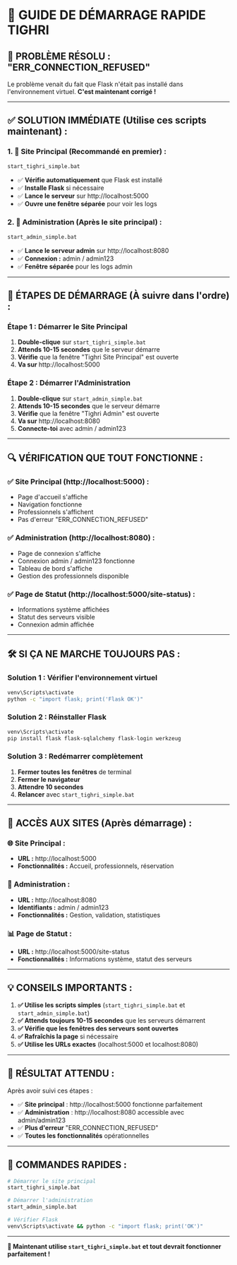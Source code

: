 # 🚀 GUIDE DE DÉMARRAGE RAPIDE TIGHRI

## 🚨 **PROBLÈME RÉSOLU : "ERR_CONNECTION_REFUSED"**

Le problème venait du fait que Flask n'était pas installé dans l'environnement virtuel. **C'est maintenant corrigé !**

---

## ✅ **SOLUTION IMMÉDIATE (Utilise ces scripts maintenant) :**

### **1. 🚀 Site Principal (Recommandé en premier) :**
```bash
start_tighri_simple.bat
```
- ✅ **Vérifie automatiquement** que Flask est installé
- ✅ **Installe Flask** si nécessaire
- ✅ **Lance le serveur** sur http://localhost:5000
- ✅ **Ouvre une fenêtre séparée** pour voir les logs

### **2. 🔐 Administration (Après le site principal) :**
```bash
start_admin_simple.bat
```
- ✅ **Lance le serveur admin** sur http://localhost:8080
- ✅ **Connexion :** admin / admin123
- ✅ **Fenêtre séparée** pour les logs admin

---

## 🎯 **ÉTAPES DE DÉMARRAGE (À suivre dans l'ordre) :**

### **Étape 1 : Démarrer le Site Principal**
1. **Double-clique** sur `start_tighri_simple.bat`
2. **Attends 10-15 secondes** que le serveur démarre
3. **Vérifie** que la fenêtre "Tighri Site Principal" est ouverte
4. **Va sur** http://localhost:5000

### **Étape 2 : Démarrer l'Administration**
1. **Double-clique** sur `start_admin_simple.bat`
2. **Attends 10-15 secondes** que le serveur démarre
3. **Vérifie** que la fenêtre "Tighri Admin" est ouverte
4. **Va sur** http://localhost:8080
5. **Connecte-toi** avec admin / admin123

---

## 🔍 **VÉRIFICATION QUE TOUT FONCTIONNE :**

### **✅ Site Principal (http://localhost:5000) :**
- Page d'accueil s'affiche
- Navigation fonctionne
- Professionnels s'affichent
- Pas d'erreur "ERR_CONNECTION_REFUSED"

### **✅ Administration (http://localhost:8080) :**
- Page de connexion s'affiche
- Connexion admin / admin123 fonctionne
- Tableau de bord s'affiche
- Gestion des professionnels disponible

### **✅ Page de Statut (http://localhost:5000/site-status) :**
- Informations système affichées
- Statut des serveurs visible
- Connexion admin affichée

---

## 🛠️ **SI ÇA NE MARCHE TOUJOURS PAS :**

### **Solution 1 : Vérifier l'environnement virtuel**
```bash
venv\Scripts\activate
python -c "import flask; print('Flask OK')"
```

### **Solution 2 : Réinstaller Flask**
```bash
venv\Scripts\activate
pip install flask flask-sqlalchemy flask-login werkzeug
```

### **Solution 3 : Redémarrer complètement**
1. **Fermer toutes les fenêtres** de terminal
2. **Fermer le navigateur**
3. **Attendre 10 secondes**
4. **Relancer** avec `start_tighri_simple.bat`

---

## 📱 **ACCÈS AUX SITES (Après démarrage) :**

### **🌐 Site Principal :**
- **URL :** http://localhost:5000
- **Fonctionnalités :** Accueil, professionnels, réservation

### **🔐 Administration :**
- **URL :** http://localhost:8080
- **Identifiants :** admin / admin123
- **Fonctionnalités :** Gestion, validation, statistiques

### **📊 Page de Statut :**
- **URL :** http://localhost:5000/site-status
- **Fonctionnalités :** Informations système, statut des serveurs

---

## 💡 **CONSEILS IMPORTANTS :**

1. **✅ Utilise les scripts simples** (`start_tighri_simple.bat` et `start_admin_simple.bat`)
2. **✅ Attends toujours 10-15 secondes** que les serveurs démarrent
3. **✅ Vérifie que les fenêtres des serveurs sont ouvertes**
4. **✅ Rafraîchis la page** si nécessaire
5. **✅ Utilise les URLs exactes** (localhost:5000 et localhost:8080)

---

## 🎉 **RÉSULTAT ATTENDU :**

Après avoir suivi ces étapes :
- ✅ **Site principal** : http://localhost:5000 fonctionne parfaitement
- ✅ **Administration** : http://localhost:8080 accessible avec admin/admin123
- ✅ **Plus d'erreur** "ERR_CONNECTION_REFUSED"
- ✅ **Toutes les fonctionnalités** opérationnelles

---

## 🚀 **COMMANDES RAPIDES :**

```bash
# Démarrer le site principal
start_tighri_simple.bat

# Démarrer l'administration
start_admin_simple.bat

# Vérifier Flask
venv\Scripts\activate && python -c "import flask; print('OK')"
```

---

**🎯 Maintenant utilise `start_tighri_simple.bat` et tout devrait fonctionner parfaitement !** 